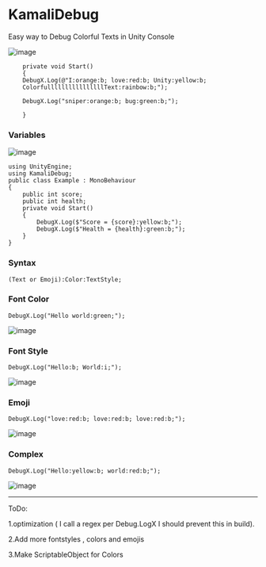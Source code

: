 # KamaliDebug
Easy way to Debug Colorful Texts in Unity Console

![image](https://user-images.githubusercontent.com/16706911/66844927-0af01480-ef7c-11e9-8202-a2d35878955e.png)


```
    private void Start()
    {
    DebugX.Log(@"I:orange:b; love:red:b; Unity:yellow:b;
    ColorfullllllllllllllllText:rainbow:b;");
    
    DebugX.Log("sniper:orange:b; bug:green:b;");

    }
```

<H3> Variables  </H3>


![image](https://user-images.githubusercontent.com/16706911/67084273-808cf800-f1a9-11e9-9a12-a283fc66b957.png)

```
using UnityEngine;
using KamaliDebug;
public class Example : MonoBehaviour
{
    public int score;
    public int health;
    private void Start()
    {
        DebugX.Log($"Score = {score}:yellow:b;");
        DebugX.Log($"Health = {health}:green:b;");
    }
}
```



<H3> Syntax </H3>

```(Text or Emoji):Color:TextStyle;```




<H3> Font Color </H3>

```DebugX.Log("Hello world:green;");```




![image](https://user-images.githubusercontent.com/16706911/66838611-d2e3d400-ef71-11e9-8721-c71773f4cd79.png)

<H3> Font Style </H3>

```DebugX.Log("Hello:b; World:i;");```


    
![image](https://user-images.githubusercontent.com/16706911/66840783-72569600-ef75-11e9-80c7-4d0d3e8ffab2.png)


<H3> Emoji </H3>

```DebugX.Log("love:red:b; love:red:b; love:red:b;");```


![image](https://user-images.githubusercontent.com/16706911/66839173-dd529d80-ef72-11e9-9010-eac6aaf06411.png)




<H3> Complex </H3>

```DebugX.Log("Hello:yellow:b; world:red:b;");```

![image](https://user-images.githubusercontent.com/16706911/66838419-7da7c280-ef71-11e9-83c6-d0dda9d5d75f.png)



___________

ToDo:

1.optimization ( I call a regex per Debug.LogX I should prevent this in build).

2.Add more fontstyles , colors and emojis

3.Make ScriptableObject for Colors

